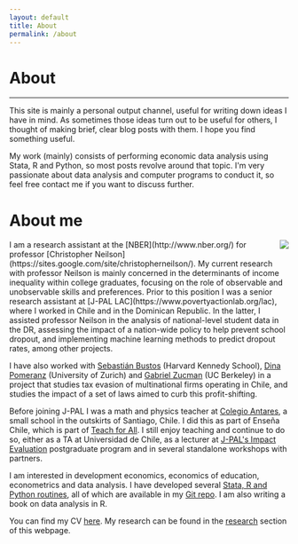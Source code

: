 ```yaml
---
layout: default
title: About
permalink: /about
---
```


# About
<hr>

This site is mainly a personal output channel, useful for writing down ideas I have in mind. As sometimes those ideas turn out to be useful for others, I thought of making brief, clear blog posts with them. I hope you find something useful.

My work (mainly) consists of performing economic data analysis using Stata, R and Python, so most posts revolve around that topic. I'm very passionate about data analysis and computer programs to conduct it, so feel free contact me if you want to discuss further.

# About me

<img style="float: right; margin-left:20px;" src="../files/photo_cv.jpg">
I am a research assistant at the [NBER](http://www.nber.org/) for professor [Christopher Neilson](https://sites.google.com/site/christopherneilson/).
My current research with professor Neilson is mainly concerned in the determinants of income inequality within college graduates, focusing on the role of observable and unobservable skills and preferences.
Prior to this position I was a senior research assistant at [J-PAL LAC](https://www.povertyactionlab.org/lac), where I worked in Chile and in the Dominican Republic. In the latter, I assisted professor Neilson in the analysis of national-level student data in the DR, assessing the impact of a nation-wide policy to help prevent school dropout, and implementing machine learning methods to predict dropout rates, among other projects.

I have also worked with [Sebastián Bustos](https://www.hks.harvard.edu/about/faculty-staff-directory/sebastian-bustos) (Harvard Kennedy School), [Dina Pomeranz](https://www.econ.uzh.ch/en/people/faculty/pomeranz.html) (University of Zurich) and [Gabriel Zucman](http://gabriel-zucman.eu/) (UC Berkeley) in a project that studies tax evasion of multinational firms operating in Chile, and studies the impact of a set of laws aimed to curb this profit-shifting.

Before joining J-PAL I was a math and physics teacher at [Colegio Antares](http://www.colegioantares.cl/), a small school in the outskirts of Santiago, Chile. I did this as part of Enseña Chile, which is part of [Teach for All](http://teachforall.org/). I still enjoy teaching and continue to do so, either as a TA at Universidad de Chile, as a lecturer at [J-PAL's Impact Evaluation](http://www.educacioncontinua.uc.cl/24718-ficha-diplomado-en-evaluacion-de-impacto-de-programas-y-politicas-publicas) postgraduate program and in several standalone workshops with partners.

I am interested in development economics, economics of education, econometrics and data analysis. I have developed several [Stata, R and Python routines](/resources), all of which are available in my [Git repo](http://www.github.com/acarril). I am also writing a book on data analysis in R.

You can find my CV [here](https://www.dropbox.com/s/oow36pf0wyevnc4/CV_acarril.pdf?dl=0). My research can be found in the [research](/research) section of this webpage.
